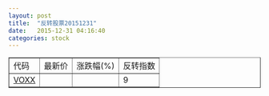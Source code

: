 ```yaml
---
layout: post
title:  "反转股票20151231"
date:   2015-12-31 04:16:40
categories: stock
---
```


<script type="text/javascript">
var stockList = []
stockList.push('gb_voxx');
</script>

<table border="1">
 <tr>
 <td>代码</td>
  <td>最新价</td>
  <td>涨跌幅(%)</td>
 <td>反转指数</td>
</tr>
  <tr id="voxx"><td><a href="http://stock.finance.sina.com.cn/usstock/quotes/VOXX.html" target="_blank">VOXX</a></td><td></td><td></td><td>9</td></tr>
</table>
